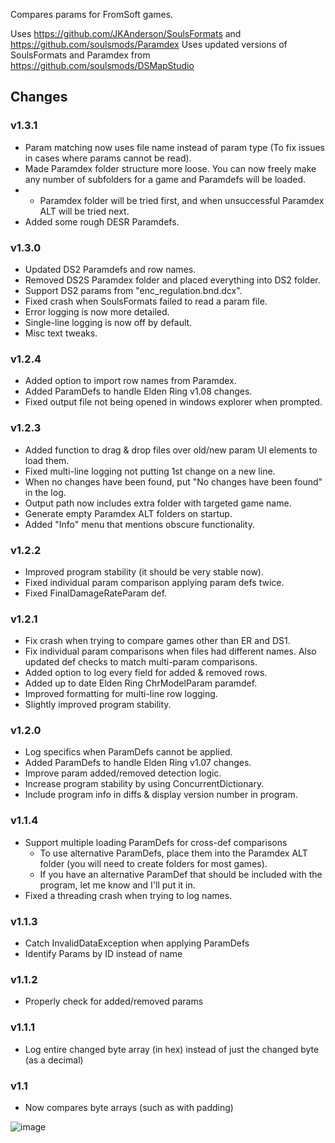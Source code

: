 Compares params for FromSoft games.

Uses https://github.com/JKAnderson/SoulsFormats and https://github.com/soulsmods/Paramdex
Uses updated versions of SoulsFormats and Paramdex from https://github.com/soulsmods/DSMapStudio

## Changes
### v1.3.1
* Param matching now uses file name instead of param type (To fix issues in cases where params cannot be read).
* Made Paramdex folder structure more loose. You can now freely make any number of subfolders for a game and Paramdefs will be loaded.
* * Paramdex folder will be tried first, and when unsuccessful Paramdex ALT will be tried next.
* Added some rough DESR Paramdefs.
### v1.3.0
* Updated DS2 Paramdefs and row names.
* Removed DS2S Paramdex folder and placed everything into DS2 folder.
* Support DS2 params from "enc_regulation.bnd.dcx".
* Fixed crash when SoulsFormats failed to read a param file.
* Error logging is now more detailed.
* Single-line logging is now off by default.
* Misc text tweaks.
### v1.2.4
* Added option to import row names from Paramdex.
* Added ParamDefs to handle Elden Ring v1.08 changes.
* Fixed output file not being opened in windows explorer when prompted.
### v1.2.3
* Added function to drag & drop files over old/new param UI elements to load them.
* Fixed multi-line logging not putting 1st change on a new line.
* When no changes have been found, put "No changes have been found" in the log.
* Output path now includes extra folder with targeted game name.
* Generate empty Paramdex ALT folders on startup.
* Added "Info" menu that mentions obscure functionality.
### v1.2.2
* Improved program stability (it should be very stable now).
* Fixed individual param comparison applying param defs twice.
* Fixed FinalDamageRateParam def.
### v1.2.1
* Fix crash when trying to compare games other than ER and DS1.
* Fix individual param comparisons when files had different names. Also updated def checks to match multi-param comparisons.
* Added option to log every field for added & removed rows.
* Added up to date Elden Ring ChrModelParam paramdef.
* Improved formatting for multi-line row logging.
* Slightly improved program stability.
### v1.2.0
* Log specifics when ParamDefs cannot be applied.
* Added ParamDefs to handle Elden Ring v1.07 changes.
* Improve param added/removed detection logic.
* Increase program stability by using ConcurrentDictionary.
* Include program info in diffs & display version number in program.
### v1.1.4
* Support multiple loading ParamDefs for cross-def comparisons
  * To use alternative ParamDefs, place them into the Paramdex ALT folder (you will need to create folders for most games).
  * If you have an alternative ParamDef that should be included with the program, let me know and I'll put it in.
* Fixed a threading crash when trying to log names.
### v1.1.3
* Catch InvalidDataException when applying ParamDefs
* Identify Params by ID instead of name
### v1.1.2
* Properly check for added/removed params
### v1.1.1
* Log entire changed byte array (in hex) instead of just the changed byte (as a decimal)
### v1.1
* Now compares byte arrays (such as with padding)

![image](https://user-images.githubusercontent.com/55667610/172688216-9231f031-6eea-44d1-9801-1e8b4c05f4e1.png)
